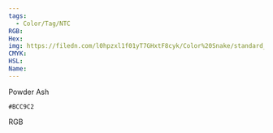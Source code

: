 ```yaml
---
tags:
  - Color/Tag/NTC
RGB:
Hex:
img: https://filedn.com/l0hpzxl1f01yT7GHxtF8cyk/Color%20Snake/standard_csv_to_svg//BCC9C2.svg
CMYK:
HSL:
Name:
---
```

Powder Ash
```palette
#BCC9C2
```
RGB
